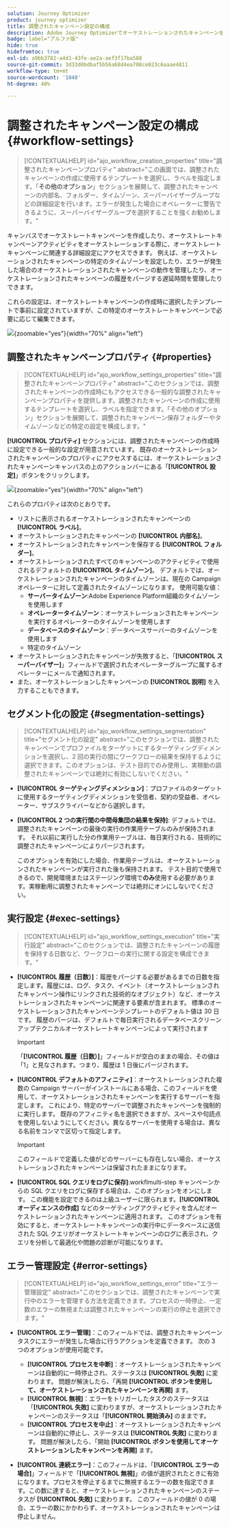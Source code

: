 ```yaml
---
solution: Journey Optimizer
product: journey optimizer
title: 調整されたキャンペーン設定の構成
description: Adobe Journey Optimizerでオーケストレーションされたキャンペーンを設定する方法を説明します
badge: label="アルファ版"
hide: true
hidefromtoc: true
exl-id: a9bb3782-a4d1-43fe-ae2a-aef3f17ba588
source-git-commit: 3d33d0bdbaf5b56a68d4ea708ce023c6aaae4811
workflow-type: tm+mt
source-wordcount: '1040'
ht-degree: 40%

---
```


# 調整されたキャンペーン設定の構成 {#workflow-settings}

>[!CONTEXTUALHELP]
>id="ajo_workflow_creation_properties"
>title="調整されたキャンペーンプロパティ"
>abstract="この画面では、調整されたキャンペーンの作成に使用するテンプレートを選択し、ラベルを指定します。「**その他のオプション**」セクションを展開して、調整されたキャンペーンの内部名、フォルダー、タイムゾーン、スーパーバイザーグループなどの詳細設定を行います。エラーが発生した場合にオペレーターに警告できるように、スーパーバイザーグループを選択することを強くお勧めします。"

キャンバスでオーケストレートキャンペーンを作成したり、オーケストレートキャンペーンアクティビティをオーケストレーションする際に、オーケストレートキャンペーンに関連する詳細設定にアクセスできます。 例えば、オーケストレーションされたキャンペーンの特定のタイムゾーンを設定したり、エラーが発生した場合のオーケストレーションされたキャンペーンの動作を管理したり、オーケストレーションされたキャンペーンの履歴をパージする遅延時間を管理したりできます。

これらの設定は、オーケストレートキャンペーンの作成時に選択したテンプレートで事前に設定されていますが、この特定のオーケストレートキャンペーンで必要に応じて編集できます。

![](assets/workflow-settings-button.png){zoomable="yes"}{width="70%" align="left"}

## 調整されたキャンペーンプロパティ {#properties}

>[!CONTEXTUALHELP]
>id="ajo_workflow_settings_properties"
>title="調整されたキャンペーンプロパティ"
>abstract="このセクションでは、調整されたキャンペーンの作成時にもアクセスできる一般的な調整されたキャンペーンプロパティを提供します。調整されたキャンペーンの作成に使用するテンプレートを選択し、ラベルを指定できます。「その他のオプション」セクションを展開して、調整されたキャンペーン保存フォルダーやタイムゾーンなどの特定の設定を構成します。"

**[!UICONTROL プロパティ]** セクションには、調整されたキャンペーンの作成時に設定できる一般的な設定が用意されています。 既存のオーケストレーションされたキャンペーンのプロパティにアクセスするには、オーケストレーションされたキャンペーンキャンバスの上のアクションバーにある「**[!UICONTROL 設定]**」ボタンをクリックします。


![](assets/workflow-settings.png){zoomable="yes"}{width="70%" align="left"}


これらのプロパティは次のとおりです。

* リストに表示されるオーケストレーションされたキャンペーンの **[!UICONTROL ラベル]**。
* オーケストレーションされたキャンペーンの **[!UICONTROL 内部名]**。
* オーケストレーションされたキャンペーンを保存する **[!UICONTROL フォルダー]**。
* オーケストレーションされたすべてのキャンペーンのアクティビティで使用されるデフォルトの **[!UICONTROL タイムゾーン]**。 デフォルトでは、オーケストレーションされたキャンペーンのタイムゾーンは、現在の Campaign オペレーターに対して定義されたタイムゾーンになります。
使用可能な値：
   * **サーバータイムゾーン**:Adobe Experience Platform組織のタイムゾーンを使用します
   * **オペレータータイムゾーン**：オーケストレーションされたキャンペーンを実行するオペレーターのタイムゾーンを使用します
   * **データベースのタイムゾーン**：データベースサーバーのタイムゾーンを使用します
   * 特定のタイムゾーン
* オーケストレーションされたキャンペーンが失敗すると、「**[!UICONTROL スーパーバイザー]**」フィールドで選択されたオペレーターグループに属するオペレーターにメールで通知されます。
* また、オーケストレーションしたキャンペーンの **[!UICONTROL 説明]** を入力することもできます。

## セグメント化の設定  {#segmentation-settings}

>[!CONTEXTUALHELP]
>id="ajo_workflow_settings_segmentation"
>title="セグメント化の設定"
>abstract="このセクションでは、調整されたキャンペーンでプロファイルをターゲットにするターゲティングディメンションを選択し、2 回の実行の間にワークフローの結果を保持するように選択できます。このオプションは、テスト目的でのみ使用し、実稼動の調整されたキャンペーンでは絶対に有効にしないでください。"

* **[!UICONTROL ターゲティングディメンション]**：プロファイルのターゲットに使用するターゲティングディメンションを受信者、契約の受益者、オペレーター、サブスクライバーなどから選択します。

* **[!UICONTROL 2 つの実行間の中間母集団の結果を保持]**: デフォルトでは、調整されたキャンペーンの最後の実行の作業用テーブルのみが保持されます。 それ以前に実行した分の作業用テーブルは、毎日実行される、技術的に調整されたキャンペーンによりパージされます。

  このオプションを有効にした場合、作業用テーブルは、オーケストレーションされたキャンペーンが実行された後も保持されます。 テスト目的で使用できるので、開発環境またはステージング環境で&#x200B;**のみ**&#x200B;使用する必要があります。実稼動用に調整されたキャンペーンでは絶対にオンにしないでください。

## 実行設定  {#exec-settings}

>[!CONTEXTUALHELP]
>id="ajo_workflow_settings_execution"
>title="実行設定"
>abstract="このセクションでは、調整されたキャンペーンの履歴を保持する日数など、ワークフローの実行に関する設定を構成できます。"

* **[!UICONTROL 履歴（日数）]**：履歴をパージする必要があるまでの日数を指定します。履歴には、ログ、タスク、イベント（オーケストレーションされたキャンペーン操作にリンクされた技術的なオブジェクト）など、オーケストレーションされたキャンペーンに関連する要素が含まれます。 標準のオーケストレーションされたキャンペーンテンプレートのデフォルト値は 30 日です。 履歴のパージは、デフォルトで毎日実行されるデータベースクリーンアップテクニカルオーケストレートキャンペーンによって実行されます

  >[!IMPORTANT]
  >
  >「**[!UICONTROL 履歴（日数）]**」フィールドが空白のままの場合、その値は「1」と見なされます。つまり、履歴は 1 日後にパージされます。

* **[!UICONTROL デフォルトのアフィニティ]**：オーケストレーションされた複数の Campaign サーバーがインストールにある場合、このフィールドを使用して、オーケストレーションされたキャンペーンを実行するサーバーを指定します。 これにより、特定のサーバーで調整されたキャンペーンを強制的に実行します。 既存のアフィニティ名を選択できますが、スペースや句読点を使用しないようにしてください。異なるサーバーを使用する場合は、異なる名前をコンマで区切って指定します。

  >[!IMPORTANT]
  >
  >このフィールドで定義した値がどのサーバーにも存在しない場合、オーケストレーションされたキャンペーンは保留されたままになります。


* **[!UICONTROL SQL クエリをログに保存]**:workflmulti-step キャンペーンからの SQL クエリをログに保存する場合は、このオプションをオンにします。 この機能を設定できるのは上級ユーザーに限られます。**[!UICONTROL オーディエンスの作成]** などのターゲティングアクティビティを含んだオーケストレーションされたキャンペーンに適用されます。 このオプションを有効にすると、オーケストレートキャンペーンの実行中にデータベースに送信された SQL クエリがオーケストレートキャンペーンのログに表示され、クエリを分析して最適化や問題の診断が可能になります。

## エラー管理設定  {#error-settings}

>[!CONTEXTUALHELP]
>id="ajo_workflow_settings_error"
>title="エラー管理設定"
>abstract="このセクションでは、調整されたキャンペーンで実行中のエラーを管理する方法を定義できます。プロセスの一時停止、一定数のエラーの無視または調整されたキャンペーンの実行の停止を選択できます。"

* **[!UICONTROL エラー管理]**：このフィールドでは、調整されたキャンペーンタスクにエラーが発生した場合に行うアクションを定義できます。 次の 3 つのオプションが使用可能です。

   * **[!UICONTROL プロセスを中断]**：オーケストレーションされたキャンペーンは自動的に一時停止され、ステータスは **[!UICONTROL 失敗]** に変わります。 問題が解決したら、「再開 **[!UICONTROL ボタンを使用して、オーケストレーションされたキャンペーンを再開]** ます。
   * **[!UICONTROL 無視]**：エラーをトリガーしたタスクのステータスは「**[!UICONTROL 失敗]** に変わりますが、オーケストレーションされたキャンペーンのステータスは「**[!UICONTROL 開始済み]** のままです。<!-- TO ADD ONCE SCHEUDLER IS AVAILABLE This configuration is relevant for recurring tasks: if the branch includes a scheduler, it will start normally next time the workflow is executed.-->
   * **[!UICONTROL プロセスを中止]**：オーケストレーションされたキャンペーンは自動的に停止し、ステータスは **[!UICONTROL 失敗]** に変わります。 問題が解決したら、「開始 **[!UICONTROL ボタンを使用してオーケストレーションしたキャンペーンを再開]** ます。

* **[!UICONTROL 連続エラー]**：このフィールドは、「**[!UICONTROL エラーの場合]**」フィールドで「**[!UICONTROL 無視]**」の値が選択されたときに有効になります。プロセスを停止するまでに無視するエラーの数を指定できます。この数に達すると、オーケストレーションされたキャンペーンのステータスが **[!UICONTROL 失敗]** に変わります。 このフィールドの値が 0 の場合、エラーの数にかかわらず、オーケストレーションされたキャンペーンは停止しません。


